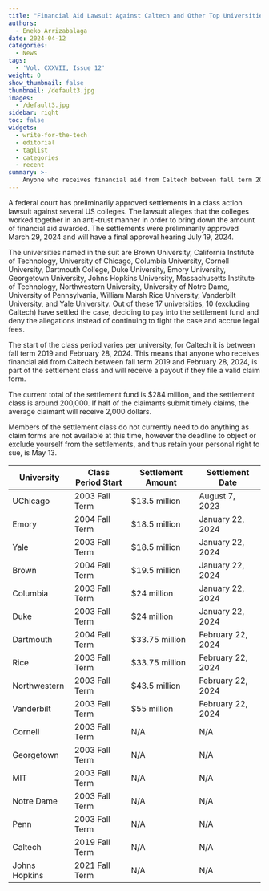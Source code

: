 ```yaml
---
title: "Financial Aid Lawsuit Against Caltech and Other Top Universities Continues"
authors:
  - Eneko Arrizabalaga
date: 2024-04-12
categories:
  - News
tags:
  - 'Vol. CXXVII, Issue 12'
weight: 0
show_thumbnail: false
thumbnail: /default3.jpg
images:
  - /default3.jpg
sidebar: right
toc: false
widgets:
  - write-for-the-tech
  - editorial
  - taglist
  - categories
  - recent
summary: >-
    Anyone who receives financial aid from Caltech between fall term 2019 and February 28, 2024, is part of the settlement class and will receive a payout if they file a valid claim form.
---
```


A federal court has preliminarily approved settlements in a class action lawsuit against several US colleges. The lawsuit alleges that the colleges worked together in an anti-trust manner in order to bring down the amount of financial aid awarded. The settlements were preliminarily approved March 29, 2024 and will have a final approval hearing July 19, 2024.

The universities named in the suit are Brown University, California Institute of Technology, University of Chicago, Columbia University, Cornell University, Dartmouth College, Duke University, Emory University, Georgetown University, Johns Hopkins University, Massachusetts Institute of Technology, Northwestern University, University of Notre Dame, University of Pennsylvania, William Marsh Rice University, Vanderbilt University, and Yale University. Out of these 17 universities, 10 (excluding Caltech) have settled the case, deciding to pay into the settlement fund and deny the allegations instead of continuing to fight the case and accrue legal fees.

The start of the class period varies per university, for Caltech it is between fall term 2019 and February 28, 2024. This means that anyone who receives financial aid from Caltech between fall term 2019 and February 28, 2024, is part of the settlement class and will receive a payout if they file a valid claim form.

The current total of the settlement fund is $284 million, and the settlement class is around 200,000. If half of the claimants submit timely claims, the average claimant will receive 2,000 dollars.

Members of the settlement class do not currently need to do anything as claim forms are not available at this time, however the deadline to object or exclude yourself from the settlements, and thus retain your personal right to sue, is May 13.

<!-- ![](/img/2024/apr12/finaid_table.png) -->

| University    | Class Period Start | Settlement Amount | Settlement Date   |
| ------------- | ------------------ | ----------------- | ----------------- |
| UChicago      | 2003 Fall Term     | $13.5 million     | August 7, 2023    |
| Emory         | 2004 Fall Term     | $18.5 million     | January 22, 2024  |
| Yale          | 2003 Fall Term     | $18.5 million     | January 22, 2024  |
| Brown         | 2004 Fall Term     | $19.5 million     | January 22, 2024  |
| Columbia      | 2003 Fall Term     | $24 million       | January 22, 2024  |
| Duke          | 2003 Fall Term     | $24 million       | January 22, 2024  |
| Dartmouth     | 2004 Fall Term     | $33.75 million    | February 22, 2024 |
| Rice          | 2003 Fall Term     | $33.75 million    | February 22, 2024 |
| Northwestern  | 2003 Fall Term     | $43.5 million     | February 22, 2024 |
| Vanderbilt    | 2003 Fall Term     | $55 million       | February 22, 2024 |
| Cornell       | 2003 Fall Term     | N/A               | N/A               |
| Georgetown    | 2003 Fall Term     | N/A               | N/A               |
| MIT           | 2003 Fall Term     | N/A               | N/A               |
| Notre Dame    | 2003 Fall Term     | N/A               | N/A               |
| Penn          | 2003 Fall Term     | N/A               | N/A               |
| Caltech       | 2019 Fall Term     | N/A               | N/A               |
| Johns Hopkins | 2021 Fall Term     | N/A               | N/A               |

